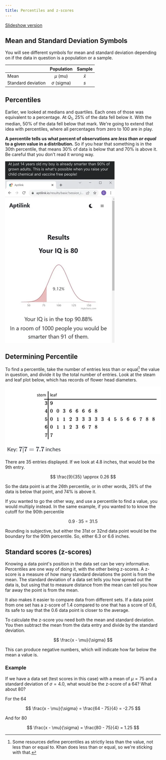 ```yaml
---
title: Percentiles and z-scores
---
```


[Slideshow version](https://1drv.ms/p/c/c4097c61e06a2b97/Eb9HbXhL9spGvMRRjGzLaSYB7yMoElWDhBdTDfEt50wHiw?e=wN7RG3)

## Mean and Standard Deviation Symbols

You will see different symbols for mean and standard deviation depending on if the data in question is a population or a sample.

|                    |    Population    |  Sample   |
| ------------------ | :--------------: | :-------: |
| Mean               |    $\mu$ (mu)    | $\bar{x}$ |
| Standard deviation | $\sigma$ (sigma) |    $s$    |

## Percentiles

Earlier, we looked at medians and quartiles. Each ones of those was equivalent to a percentage. At $Q_1$, 25% of the data fell below it. With the median, 50% of the data fell below that mark. We're going to extend that idea with percentiles, where all percentages from zero to 100 are in play.

**A percentile tells us what percent of observations are *less than or equal* to a given value in a distribution.** So if you hear that something is in the 30th percentile, that means 30% of data is below that and 70% is above it. Be careful that you don't read it wrong way.

![Why statistical comprehension is important.](../img/2.3-misinterpreting-percentiles.png)

## Determining Percentile

To find a percentile, take the number of entries less than or equal[^1] the value in question, and divide it by the total number of entries. Look at the steam and leaf plot below, which has records of flower head diameters.

![stem and leaf plot](../img/2.3-stem-and-leaf.png)

There are 35 entries displayed. If we look at 4.8 inches, that would be the 9th entry.

$$ \frac{9}{35} \approx 0.26 $$

So the data point is at the 26th percentile, or in other words, 26% of the data is below that point, and 74% is above it.

If you wanted to go the other way, and use a percentile to find a value, you would multiply instead. In the same example, if you wanted to to know the cutoff for the 90th percentile

$$ 0.9 \cdot 35 = 31.5 $$

Rounding is subjective, but either the 31st or 32nd data point would be the boundary for the 90th percentile. So, either 6.3 or 6.6 inches.

## Standard scores (z-scores)

Knowing a data point's position in the data set can be very informative. Percentiles are one way of doing it, with the other being z-scores. A z-score is a measure of how many standard deviations the point is from the mean. The standard deviation of a data set tells you how spread out the data is, but using that to measure distance from the mean can tell you how far away the point is from the mean.

It also makes it easier to compare data from different sets. If a data point from one set has a z-score of 1.4 compared to one that has a score of 0.6, its safe to say that the 0.6 data point is closer to the average.

To calculate the z-score you need both the mean and standard deviation. You then subtract the mean from the data entry and divide by the standard deviation.

$$ \frac{x - \mu}{\sigma} $$

This can produce negative numbers, which will indicate how far below the mean a value is.

### Example

If we have a data set (test scores in this case) with a mean of $\mu= 75$ and a standard deviation of $\sigma = 4.0$, what would be the z-score of a 64? What about 80?

For the 64

$$ \frac{x - \mu}{\sigma} = \frac{64 - 75}{4} = -2.75 $$

And for 80

$$ \frac{x - \mu}{\sigma} = \frac{80 - 75}{4} = 1.25 $$

[^1]: Some resources define percentiles as strictly less than the value, not less than or equal to. Khan does less than or equal, so we're sticking with that.
